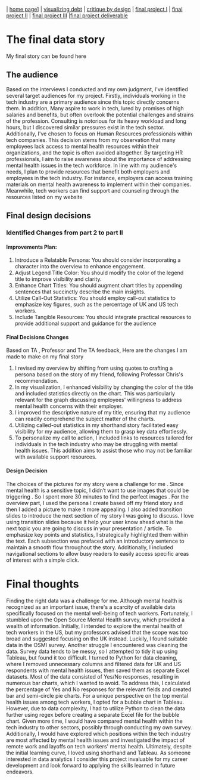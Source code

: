 | [home page](https://zysoumah.github.io/Zeinab-Soumahoro-portfolio/)] | [visualizing debt](Analyzing_Government_Debt.md) | [critique by design](Critique-by-Design.md) | [final project I](Final_Project_PartI.md) | [final project II](Final_Project_PartII.md) | [final project III](Final_Project_PartIII.md) |[final project deliverable](https://yasmina954.shorthandstories.com/a65ac79e-b75c-4e28-8f3f-93de14ae45ff/)
#  The final data story
My final story can be found here
<script src="https://yasmina954.shorthandstories.com/a65ac79e-b75c-4e28-8f3f-93de14ae45ff/embed.js"></script>

## The audience
Based on the interviews I conducted and my own judgment, I've identified several target audiences for my project. Firstly, individuals working in the tech industry are a primary audience since this topic directly concerns them. In addition, Many aspire to work in tech, lured by promises of high salaries and benefits, but often overlook the potential challenges and strains of the profession. Consulting is notorious for its heavy workload and long hours, but I discovered similar pressures exist in the tech sector. 
Additionally, I've chosen to focus on Human Resources professionals within tech companies. This decision stems from my observation that many employees lack access to mental health resources within their organizations, and the topic is often avoided altogether. By targeting HR professionals, I aim to raise awareness about the importance of addressing mental health issues in the tech workforce.
In line with my audience's needs, I plan to provide resources that benefit both employers and employees in the tech industry. For instance, employers can access training materials on mental health awareness to implement within their companies. Meanwhile, tech workers can find support and counseling through the resources listed on my website

## Final design decisions
###  Identified Changes from part 2 to part II
#### Improvements Plan:
1.	Introduce a Relatable Persona: You should consider incorporating a character into the overview to enhance engagement.
2.	Adjust Legend Title Color: You should modify the color of the legend title to improve visibility and clarity.
3.	Enhance Chart Titles: You should augment chart titles by appending sentences that succinctly describe the main insights.
4.	Utilize Call-Out Statistics: You should employ call-out statistics to emphasize key figures, such as the percentage of UK and US tech workers.
5.	Include Tangible Resources: You should integrate practical resources to provide additional support and guidance for the audience

#### Final Decisions Changes
Based on TA , Professor and The TA feedback, Here are the changes I am made to make on my final story
1.	I revised my overview by shifting from using quotes to crafting a persona based on the story of my friend, following Professor Chris's recommendation.
2.	In my visualization, I enhanced visibility by changing the color of the title and included statistics directly on the chart. This was particularly relevant for the graph discussing employees' willingness to address mental health concerns with their employer.
3.	I improved the descriptive nature of my title, ensuring that my audience can readily comprehend the subject matter of the charts.
4.	Utilizing called-out statistics in my shorthand story facilitated easy visibility for my audience, allowing them to grasp key data effortlessly.
5.	To personalize my call to action, I included links to resources tailored for individuals in the tech industry who may be struggling with mental health issues. This addition aims to assist those who may not be familiar with available support resources.

#### Design Decision 
The choices of the pictures for my story were a challenge for me . Since mental health is a sensitive topic, I didn’t want to use images that could be triggering . So I spent more 30 minutes to find the perfect images . For the overview part, I used the persona I create based off my friend story and then I added a picture to make it more appealing. I also added transition slides to introduce the next section of my story I was going to discuss. I love using transition slides because it help your user know ahead what is the  next topic you are going to discuss in your presentation / article. 
To emphasize key points and statistics, I strategically highlighted them within the text. Each subsection was prefaced with an introductory sentence to maintain a smooth flow throughout the story. Additionally, I included navigational sections to allow busy readers to easily access specific areas of interest with a simple click.


# Final thoughts
Finding the right data was a challenge for me. Although mental health is recognized as an important issue, there's a scarcity of available data specifically focused on the mental well-being of tech workers. Fortunately, I stumbled upon the Open Source Mental Health survey, which provided a wealth of information. Initially, I intended to explore the mental health of tech workers in the US, but my professors advised that the scope was too broad and suggested focusing on the UK instead. Luckily, I found suitable data in the OSMI survey.
Another struggle I encountered was cleaning the data. Survey data tends to be messy, so I attempted to tidy it up using Tableau, but found it too difficult. I turned to Python for data cleaning, where I removed unnecessary columns and filtered data for UK and US respondents with mental health issues, then saved them as separate Excel datasets.
Most of the data consisted of Yes/No responses, resulting in numerous bar charts, which I wanted to avoid. To address this, I calculated the percentage of Yes and No responses for the relevant fields and created bar and semi-circle pie charts. For a unique perspective on the top mental health issues among tech workers, I opted for a bubble chart in Tableau. However, due to data complexity, I had to utilize Python to clean the data further using regex before creating a separate Excel file for the bubble chart.
Given more time, I would have compared mental health within the tech industry to other sectors, possibly through conducting my own survey. Additionally, I would have explored which positions within the tech industry are most affected by mental health issues and investigated the impact of remote work and layoffs on tech workers' mental health.
Ultimately, despite the initial learning curve, I loved using shorthand and Tableau. As someone interested in data analytics I consider this project invaluable for my career development and look forward to applying the skills learned in future endeavors.
